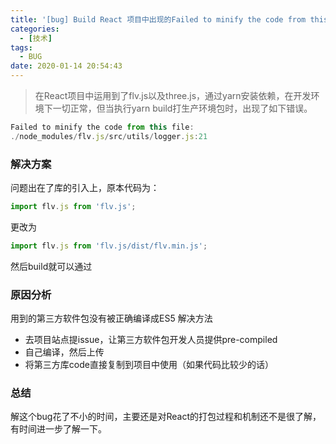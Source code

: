 ```yaml
---
title: '[bug] Build React 项目中出现的Failed to minify the code from this file错误'
categories:
  - [技术]
tags:
  - BUG
date: 2020-01-14 20:54:43
---
```


> 在React项目中运用到了flv.js以及three.js，通过yarn安装依赖，在开发环境下一切正常，但当执行yarn build打生产环境包时，出现了如下错误。

```js
Failed to minify the code from this file:
./node_modules/flv.js/src/utils/logger.js:21
```

### 解决方案
问题出在了库的引入上，原本代码为：
```js
import flv.js from 'flv.js';
```
更改为
```js
import flv.js from 'flv.js/dist/flv.min.js';
```
然后build就可以通过
<!--more-->

### 原因分析
用到的第三方软件包没有被正确编译成ES5
解决方法
- 去项目站点提issue，让第三方软件包开发人员提供pre-compiled
- 自己编译，然后上传
- 将第三方库code直接复制到项目中使用（如果代码比较少的话）

### 总结
解这个bug花了不小的时间，主要还是对React的打包过程和机制还不是很了解，有时间进一步了解一下。